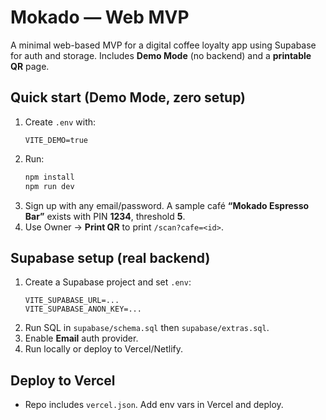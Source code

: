 
# Mokado — Web MVP

A minimal web-based MVP for a digital coffee loyalty app using Supabase for auth and storage. Includes **Demo Mode** (no backend) and a **printable QR** page.

## Quick start (Demo Mode, zero setup)
1. Create `.env` with:
   ```
   VITE_DEMO=true
   ```
2. Run:
   ```bash
   npm install
   npm run dev
   ```
3. Sign up with any email/password. A sample café **“Mokado Espresso Bar”** exists with PIN **1234**, threshold **5**.
4. Use Owner → **Print QR** to print `/scan?cafe=<id>`.

## Supabase setup (real backend)
1. Create a Supabase project and set `.env`:
   ```
   VITE_SUPABASE_URL=...
   VITE_SUPABASE_ANON_KEY=...
   ```
2. Run SQL in `supabase/schema.sql` then `supabase/extras.sql`.
3. Enable **Email** auth provider.
4. Run locally or deploy to Vercel/Netlify.

## Deploy to Vercel
- Repo includes `vercel.json`. Add env vars in Vercel and deploy.

